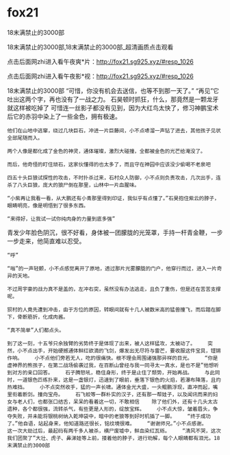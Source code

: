 # fox21
18末满禁止的3000部

18末满禁止的3000部,18末满禁止的3000部_超清画质点击观看

点击后面网zhi进入看午夜爽*片：http://fox21.sg925.xyz/#resp_1026

点击后面网zhi进入看午夜影*视：http://fox21.sg925.xyz/#resp_1026

18末满禁止的3000部    “可惜，你没有机会去送信，也等不到那一天了。”    “再见”它吐出这两个字，再也没有了一战之力。    石昊顿时抓狂，什么，那竟然是一颗龙牙就这样被吃掉了    可惜连一丝影子都没有见到，因为大红鸟太快了，修习神鹏宝术后它的赤羽中染上了一些金色，拥有极速。

    他们在山地中逃窜，绕过几块巨石，冲进一片巨藤间，小不点哧溜一声钻了进去，其他孩子见状全部尾随而入。

    两个人像是都化成了金色的神灵，通体璀璨，激烈大碰撞，全都被金色的光芒给淹没了。

    而后，他奇怪的盯住顽石，这家伙懂得的也太多了，而且守在神园中应该没少偷喝不老泉吧

    四五十头巨狼试探性的攻击，不时扑杀过来，石村众人防御，小不点则负责攻击，几次出手，连杀了八头巨狼，庞大的狼尸倒在那里，山林中一片血腥味。

    “小紫再让我看一看，从大鹏还有小青那里得到印证，我似乎有点懂了。”石昊抱住紫云的脖子，眼睛明亮，像是明悟到了很多东西。

    “来得好，让我试一试你纯肉身的力量到底多强”

青发少年脸色阴沉，很不好看，身体被一团朦胧的光笼罩，手持一杆青金鞭，一步一步走来，他简直难以忍受。

    “呼”

    “嗡”的一声轻颤，小不点感觉离开了原地，透过那片光雾朦胧的门户，他穿行而过，进入一片奇异的天地。

    不过周宇豪的战力真不是盖的，左冲右突，虽然没有办法逃走，且负了重伤，但是还在苦苦支撑呢。

    狈村的人竟先遭到冲击，由于方位的原因，转眼间就有十几人被数米高的猛兽撞飞，而后踏在脚下，骨断筋折，化成肉酱。

    “真不简单”人们都点头。

    到了这一刻，十五爷只余独臂的劣势终于是体现了出来，被人这样猛攻，太被动了。    突然，小不点出手，开始硬撼通体鲜红欲滴的飞剑，爆发出无尽符与雷芒，要收服这件宝具，铿锵作响。    小不点他们旁若无人，吃的很痛快。根不理会周围诸强那异样的目光。    “你是虚神界的熊孩子，在第二战场偷袭过我，在百断山曾经与我一同寻太一真水，是也不是”他想听到对方的亲口回答。    石子腾怒吼，稳住身形，终于是止住了颓势，开始再战。    与此同时，一道银色匹练扑来，这是一盏银灯，迅速到了眼前，垂落下银色的火焰，若瀑布降落，且灼热难挡。    小不点突然收手，猛的一声长啸。通体金光大盛，一头鲲鹏浮现，直冲而起，嘴里衔着断剑。撞向宝舟。    石飞蛟等一群朴实的汉子，还有那一帮娃子，以及闻讯而来的妇女与老人们，也都张口结舌，呆呆的看着这一切，不敢相信    除了他们外，还有十几头太古遗种，各个都很强，流转杀气，有些更是人形的，绽放宝辉。    小不点大惊，皱着眉头，争夺失败，并未能将银桃树纳入乾坤袋中，暗中的老狼等到好时机插了一脚。    “终于成功了。”他自语，站起身来，他知道路还很长，铭纹境很难。    “谢谢师兄。”小不点感谢。    这一次大劫过后，最起码有两千多人被杀，横尸废墟中，鲜血染红瓦砾。    “清风不哭，这次我们团聚了”大壮、虎子、鼻涕娃等上前，搂着他的脖子，进行劝解，每个人眼睛都有泪光。18末满禁止的3000部
